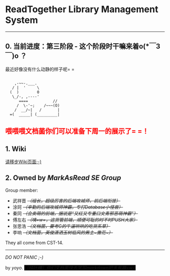 ﻿# ReadTogether Library Management System

-------------

## 0. 当前进度：第三阶段 - 这个阶段时干嘛来着o(*￣3￣)o ？

最近好像没有什么动静的样子呢= =

~~~~~~~~~~~~~~~~~~~~~~~~~~~~~

    ,-~~-.___. 
   / |  '     \ 
  (  )        0 
   \_/-, ,----' 
      ====           // 
     /  \-'~;    /~~~(O)
    /  __/~|   /       |
  =(  _____| (_________|

~~~~~~~~~~~~~~~~~~~~~~~~~~~~~  


## <span style="color:red">喂喂喂文档菌你们可以准备下周一的展示了= =！</span>

## 1. Wiki

[请移步Wiki页面;-)](https://git.net9.org/markasread/readtogether/wikis/home)

## 2. Owned by _MarkAsRead SE Group_

Group member:

- 武祥晋 _~~（组长，超级厉害的后端攻城师，前后端衔接）~~_
- 涂珂 _~~（辛勤的后端攻城师神霸，专打Database小怪兽）~~_
- 秦同 _~~（会卖萌的前端，据说是“又红又专重口文青邪恶萌神霸”）~~_
- 傅左右 _~~（咦=w=，这货管前端，顺便可耻的时不时PUSH大家）~~_
- 张思浩 _~~（文档菌，要考G的牛逼哄哄的吃货系草）~~_
- 李响 _~~（文档菌，英俊潇洒玉树临风的男主~撒花~）~~_

They all come from CST-14.

-------------

_DO NOT PANIC ;-)_ 

by _yoyo_. _<span style="background-color:black;" title="你知道的太多了">（纯吐槽）你们文档菌快去学写markdown吧多有趣=w=</span>_
